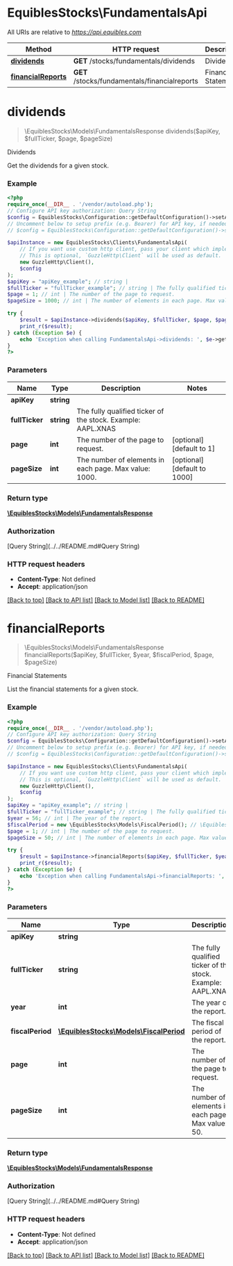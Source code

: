 # EquiblesStocks\FundamentalsApi

All URIs are relative to *https://api.equibles.com*

Method | HTTP request | Description
------------- | ------------- | -------------
[**dividends**](FundamentalsApi.md#dividends) | **GET** /stocks/fundamentals/dividends | Dividends
[**financialReports**](FundamentalsApi.md#financialreports) | **GET** /stocks/fundamentals/financialreports | Financial Statements

# **dividends**
> \EquiblesStocks\Models\FundamentalsResponse dividends($apiKey, $fullTicker, $page, $pageSize)

Dividends

Get the dividends for a given stock.

### Example
```php
<?php
require_once(__DIR__ . '/vendor/autoload.php');
// Configure API key authorization: Query String
$config = EquiblesStocks\Configuration::getDefaultConfiguration()->setApiKey('apiKey', 'YOUR_API_KEY');
// Uncomment below to setup prefix (e.g. Bearer) for API key, if needed
// $config = EquiblesStocks\Configuration::getDefaultConfiguration()->setApiKeyPrefix('apiKey', 'Bearer');

$apiInstance = new EquiblesStocks\Clients\FundamentalsApi(
    // If you want use custom http client, pass your client which implements `GuzzleHttp\ClientInterface`.
    // This is optional, `GuzzleHttp\Client` will be used as default.
    new GuzzleHttp\Client(),
    $config
);
$apiKey = "apiKey_example"; // string | 
$fullTicker = "fullTicker_example"; // string | The fully qualified ticker of the stock. Example: AAPL.XNAS
$page = 1; // int | The number of the page to request.
$pageSize = 1000; // int | The number of elements in each page. Max value: 1000.

try {
    $result = $apiInstance->dividends($apiKey, $fullTicker, $page, $pageSize);
    print_r($result);
} catch (Exception $e) {
    echo 'Exception when calling FundamentalsApi->dividends: ', $e->getMessage(), PHP_EOL;
}
?>
```

### Parameters

Name | Type | Description  | Notes
------------- | ------------- | ------------- | -------------
 **apiKey** | **string**|  |
 **fullTicker** | **string**| The fully qualified ticker of the stock. Example: AAPL.XNAS |
 **page** | **int**| The number of the page to request. | [optional] [default to 1]
 **pageSize** | **int**| The number of elements in each page. Max value: 1000. | [optional] [default to 1000]

### Return type

[**\EquiblesStocks\Models\FundamentalsResponse**](../Model/FundamentalsResponse.md)

### Authorization

[Query String](../../README.md#Query String)

### HTTP request headers

 - **Content-Type**: Not defined
 - **Accept**: application/json

[[Back to top]](#) [[Back to API list]](../../README.md#documentation-for-api-endpoints) [[Back to Model list]](../../README.md#documentation-for-models) [[Back to README]](../../README.md)

# **financialReports**
> \EquiblesStocks\Models\FundamentalsResponse financialReports($apiKey, $fullTicker, $year, $fiscalPeriod, $page, $pageSize)

Financial Statements

List the financial statements for a given stock.

### Example
```php
<?php
require_once(__DIR__ . '/vendor/autoload.php');
// Configure API key authorization: Query String
$config = EquiblesStocks\Configuration::getDefaultConfiguration()->setApiKey('apiKey', 'YOUR_API_KEY');
// Uncomment below to setup prefix (e.g. Bearer) for API key, if needed
// $config = EquiblesStocks\Configuration::getDefaultConfiguration()->setApiKeyPrefix('apiKey', 'Bearer');

$apiInstance = new EquiblesStocks\Clients\FundamentalsApi(
    // If you want use custom http client, pass your client which implements `GuzzleHttp\ClientInterface`.
    // This is optional, `GuzzleHttp\Client` will be used as default.
    new GuzzleHttp\Client(),
    $config
);
$apiKey = "apiKey_example"; // string | 
$fullTicker = "fullTicker_example"; // string | The fully qualified ticker of the stock. Example: AAPL.XNAS
$year = 56; // int | The year of the report.
$fiscalPeriod = new \EquiblesStocks\Models\FiscalPeriod(); // \EquiblesStocks\Models\FiscalPeriod | The fiscal period of the report.
$page = 1; // int | The number of the page to request.
$pageSize = 50; // int | The number of elements in each page. Max value: 50.

try {
    $result = $apiInstance->financialReports($apiKey, $fullTicker, $year, $fiscalPeriod, $page, $pageSize);
    print_r($result);
} catch (Exception $e) {
    echo 'Exception when calling FundamentalsApi->financialReports: ', $e->getMessage(), PHP_EOL;
}
?>
```

### Parameters

Name | Type | Description  | Notes
------------- | ------------- | ------------- | -------------
 **apiKey** | **string**|  |
 **fullTicker** | **string**| The fully qualified ticker of the stock. Example: AAPL.XNAS |
 **year** | **int**| The year of the report. |
 **fiscalPeriod** | [**\EquiblesStocks\Models\FiscalPeriod**](../Model/.md)| The fiscal period of the report. |
 **page** | **int**| The number of the page to request. | [optional] [default to 1]
 **pageSize** | **int**| The number of elements in each page. Max value: 50. | [optional] [default to 50]

### Return type

[**\EquiblesStocks\Models\FundamentalsResponse**](../Model/FundamentalsResponse.md)

### Authorization

[Query String](../../README.md#Query String)

### HTTP request headers

 - **Content-Type**: Not defined
 - **Accept**: application/json

[[Back to top]](#) [[Back to API list]](../../README.md#documentation-for-api-endpoints) [[Back to Model list]](../../README.md#documentation-for-models) [[Back to README]](../../README.md)

